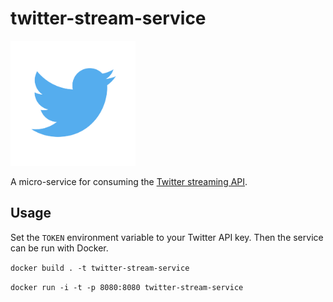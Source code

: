 # twitter-stream-service

<img src="twitter.png" alt="twitter" width="200"/>

A micro-service for consuming the [Twitter streaming API](https://developer.twitter.com/en/docs/tutorials/stream-tweets-in-real-time).

## Usage

Set the `TOKEN` environment variable to your Twitter API key. Then the service can be run with Docker.

`docker build . -t twitter-stream-service`


`docker run -i -t -p 8080:8080 twitter-stream-service`